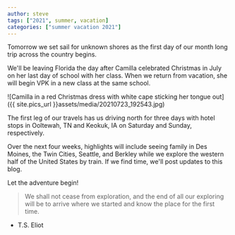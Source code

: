 ```yaml
---
author: steve
tags: ["2021", summer, vacation]
categories: ["summer vacation 2021"]
---
```

Tomorrow we set sail for unknown shores as the first day of our month long trip across the country begins.  

We'll be leaving Florida the day after Camilla celebrated Christmas in July on her last day of school with her class.  When we return from vacation, she will begin VPK in a new class at the same school.  

![Camilla in a red Christmas dress with white cape sticking her tongue out]({{ site.pics_url }}assets/media/20210723_192543.jpg)

The first leg of our travels has us driving north for three days with hotel stops in Ooltewah, TN and Keokuk, IA on Saturday and Sunday, respectively.  

Over the next four weeks, highlights will include seeing family in Des Moines, the Twin Cities, Seattle, and Berkley while we explore the western half of the United States by train.  If we find time, we'll post updates to this blog.

Let the adventure begin!  

>We shall not cease from exploration, and the end of all our exploring will be to arrive where we started and know the place for the first time.  

- T.S. Eliot  

